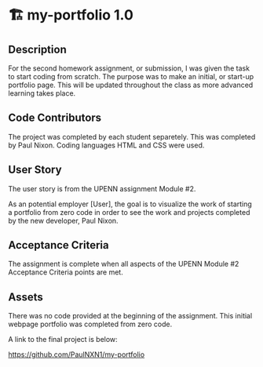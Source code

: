 # 🏗️ my-portfolio 1.0

## Description 

For the second homework assignment, or submission, I was given the task to start coding from scratch.  The purpose was to make an initial, or start-up portfolio page.  This will be updated throughout the class as more advanced learning takes place.  


## Code Contributors
The project was completed by each student separetely.  This was completed by Paul Nixon. Coding languages HTML and CSS were used.  


## User Story 
The user story is from the UPENN assignment Module #2.

As an potential employer [User], the goal is to visualize the work of starting a portfolio from zero code in order to see the work and projects completed by the new developer, Paul Nixon. 


## Acceptance Criteria
The assignment is complete when all aspects of the UPENN Module #2 Acceptance Criteria points are met. 


## Assets
There was no code provided at the beginning of the assignment.  This initial webpage portfolio was completed from zero code. 

A link to the final project is below:

https://github.com/PaulNXN1/my-portfolio
